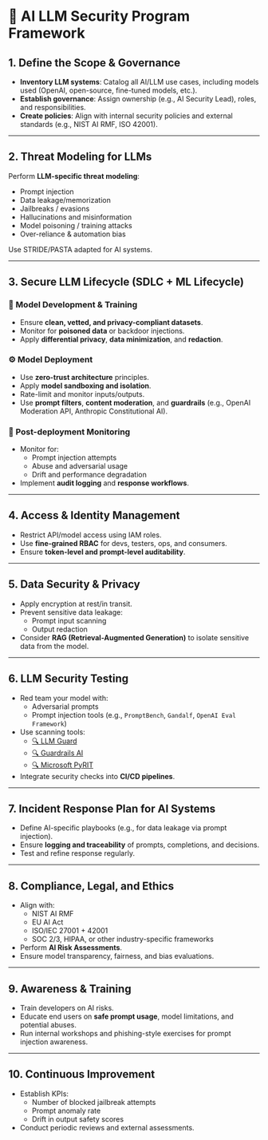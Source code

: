 # 🔐 AI LLM Security Program Framework

## 1. Define the Scope & Governance
- **Inventory LLM systems**: Catalog all AI/LLM use cases, including models used (OpenAI, open-source, fine-tuned models, etc.).
- **Establish governance**: Assign ownership (e.g., AI Security Lead), roles, and responsibilities.
- **Create policies**: Align with internal security policies and external standards (e.g., NIST AI RMF, ISO 42001).

---

## 2. Threat Modeling for LLMs
Perform **LLM-specific threat modeling**:
- Prompt injection
- Data leakage/memorization
- Jailbreaks / evasions
- Hallucinations and misinformation
- Model poisoning / training attacks
- Over-reliance & automation bias

Use STRIDE/PASTA adapted for AI systems.

---

## 3. Secure LLM Lifecycle (SDLC + ML Lifecycle)

### 🧪 Model Development & Training
- Ensure **clean, vetted, and privacy-compliant datasets**.
- Monitor for **poisoned data** or backdoor injections.
- Apply **differential privacy**, **data minimization**, and **redaction**.

### ⚙️ Model Deployment
- Use **zero-trust architecture** principles.
- Apply **model sandboxing and isolation**.
- Rate-limit and monitor inputs/outputs.
- Use **prompt filters**, **content moderation**, and **guardrails** (e.g., OpenAI Moderation API, Anthropic Constitutional AI).

### 🔁 Post-deployment Monitoring
- Monitor for:
  - Prompt injection attempts
  - Abuse and adversarial usage
  - Drift and performance degradation
- Implement **audit logging** and **response workflows**.

---

## 4. Access & Identity Management
- Restrict API/model access using IAM roles.
- Use **fine-grained RBAC** for devs, testers, ops, and consumers.
- Ensure **token-level and prompt-level auditability**.

---

## 5. Data Security & Privacy
- Apply encryption at rest/in transit.
- Prevent sensitive data leakage:
  - Prompt input scanning
  - Output redaction
- Consider **RAG (Retrieval-Augmented Generation)** to isolate sensitive data from the model.

---

## 6. LLM Security Testing
- Red team your model with:
  - Adversarial prompts
  - Prompt injection tools (e.g., `PromptBench`, `Gandalf`, `OpenAI Eval Framework`)
- Use scanning tools:
  - [🔍 LLM Guard](https://github.com/prompt-security/llm-guard)
  - [🔍 Guardrails AI](https://github.com/ShreyaR/guardrails)
  - [🔍 Microsoft PyRIT](https://github.com/Azure/pyrit)
- Integrate security checks into **CI/CD pipelines**.

---

## 7. Incident Response Plan for AI Systems
- Define AI-specific playbooks (e.g., for data leakage via prompt injection).
- Ensure **logging and traceability** of prompts, completions, and decisions.
- Test and refine response regularly.

---

## 8. Compliance, Legal, and Ethics
- Align with:
  - NIST AI RMF
  - EU AI Act
  - ISO/IEC 27001 + 42001
  - SOC 2/3, HIPAA, or other industry-specific frameworks
- Perform **AI Risk Assessments**.
- Ensure model transparency, fairness, and bias evaluations.

---

## 9. Awareness & Training
- Train developers on AI risks.
- Educate end users on **safe prompt usage**, model limitations, and potential abuses.
- Run internal workshops and phishing-style exercises for prompt injection awareness.

---

## 10. Continuous Improvement
- Establish KPIs:
  - Number of blocked jailbreak attempts
  - Prompt anomaly rate
  - Drift in output safety scores
- Conduct periodic reviews and external assessments.


